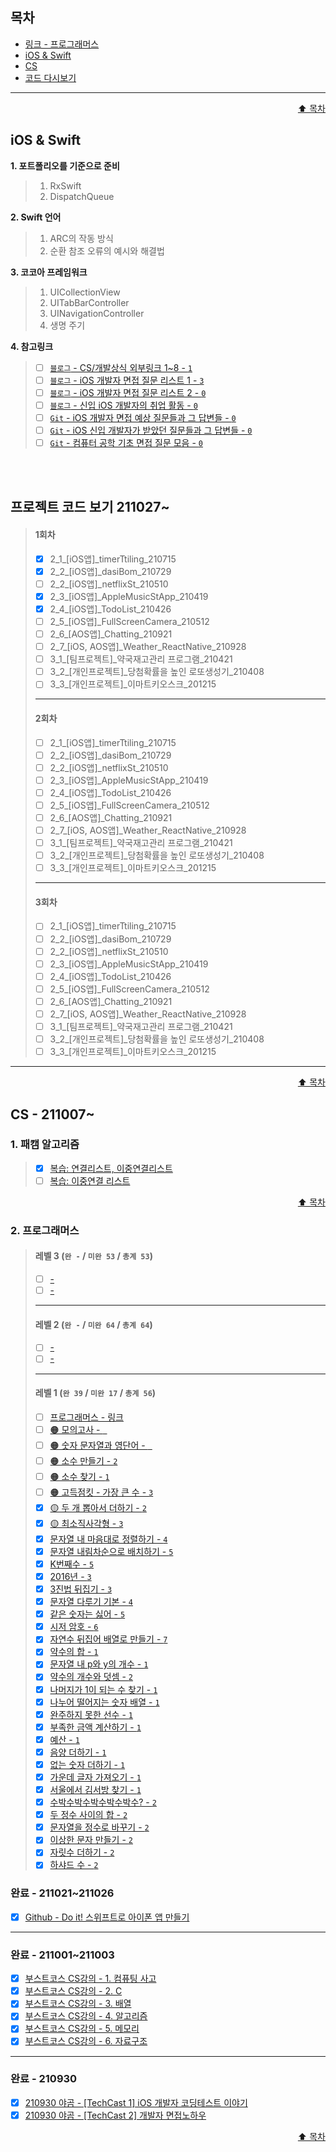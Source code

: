 ## 목차
- [링크 - 프로그래머스](https://github.com/jhy0409/jhy0409/blob/main/%EA%B3%B5%EB%B6%80%EC%9D%BC%EC%A7%80.md#2-%ED%94%84%EB%A1%9C%EA%B7%B8%EB%9E%98%EB%A8%B8%EC%8A%A4)
- [iOS & Swift](https://github.com/jhy0409/jhy0409/blob/main/%EA%B3%B5%EB%B6%80%EC%9D%BC%EC%A7%80.md#ios--swift)
- [CS](https://github.com/jhy0409/jhy0409/blob/main/%EA%B3%B5%EB%B6%80%EC%9D%BC%EC%A7%80.md#cs---211007)
- [코드 다시보기](https://github.com/jhy0409/jhy0409/blob/main/%EA%B3%B5%EB%B6%80%EC%9D%BC%EC%A7%80.md#%ED%94%84%EB%A1%9C%EC%A0%9D%ED%8A%B8-%EC%BD%94%EB%93%9C-%EB%B3%B4%EA%B8%B0-211027)
***
<a href = "https://github.com/jhy0409/jhy0409/blob/main/%EA%B3%B5%EB%B6%80%EC%9D%BC%EC%A7%80.md#%EB%AA%A9%EC%B0%A8"><p align="right">⬆️ 목차</p></a>
## iOS & Swift
**1. 포트폴리오를 기준으로 준비**
> 1. RxSwift
> 2. DispatchQueue

**2. Swift 언어**
> 1. ARC의 작동 방식
> 2. 순환 참조 오류의 예시와 해결법

**3. 코코아 프레임워크**
> 1. UICollectionView
> 2. UITabBarController
> 3. UINavigationController
> 4. 생명 주기

**4. 참고링크**
> - [ ] [`블로그` - CS/개발상식 외부링크 1~8 - `1`](https://www.notion.so/jhcode/4baca8813bab4f9f82f20eddce3b55f7#6630b7d9f2ae4444b8bbb6c7a4579014)
> - [ ] [`블로그` - iOS 개발자 면접 질문 리스트 1 - `3`](https://ugly-developer.tistory.com/5)
> - [ ] [`블로그` - iOS 개발자 면접 질문 리스트 2 - `0`](https://devsrkim.tistory.com/entry/iOS-%EB%A9%B4%EC%A0%91-%EC%A7%88%EB%AC%B8-%EB%A6%AC%EC%8A%A4%ED%8A%B8)
> - [ ] [`블로그` - 신입 iOS 개발자의 취업 활동 - `0`](https://velog.io/@haedong/%EC%8B%A0%EC%9E%85-iOS-%EA%B0%9C%EB%B0%9C%EC%9E%90%EC%9D%98-%EC%B7%A8%EC%97%85-%ED%99%9C%EB%8F%99)
> - [ ] [`Git` - iOS 개발자 면접 예상 질문들과 그 답변들 - `0`](https://github.com/sungeunDev/iOS-Dev-Career)
> - [ ] [`Git` - iOS 신입 개발자가 받았던 질문들과 그 답변들 - `0`](https://github.com/JaeYeopHan/Interview_Question_for_Beginner/tree/master/iOS)
> - [ ] [`Git` - 컴퓨터 공학 기초 면접 질문 모음 - `0`](https://github.com/JaeYeopHan/Interview_Question_for_Beginner)

<br></br>
## 프로젝트 코드 보기 211027~
> #### 1회차
> - [X] 2_1_[iOS앱]_timerTtiling_210715
> - [X] 2_2_[iOS앱]_dasiBom_210729
> - [ ] 2_2_[iOS앱]_netflixSt_210510
> - [X] 2_3_[iOS앱]_AppleMusicStApp_210419
> - [X] 2_4_[iOS앱]_TodoList_210426
> - [ ] 2_5_[iOS앱]_FullScreenCamera_210512
> - [ ] 2_6_[AOS앱]_Chatting_210921
> - [ ] 2_7_[iOS, AOS앱]_Weather_ReactNative_210928
> - [ ] 3_1_[팀프로젝트]_약국재고관리 프로그램_210421
> - [ ] 3_2_[개인프로젝트]_당첨확률을 높인 로또생성기_210408
> - [ ] 3_3_[개인프로젝트]_이마트키오스크_201215
> ***
> #### 2회차
> - [ ] 2_1_[iOS앱]_timerTtiling_210715
> - [ ] 2_2_[iOS앱]_dasiBom_210729
> - [ ] 2_2_[iOS앱]_netflixSt_210510
> - [ ] 2_3_[iOS앱]_AppleMusicStApp_210419
> - [ ] 2_4_[iOS앱]_TodoList_210426
> - [ ] 2_5_[iOS앱]_FullScreenCamera_210512
> - [ ] 2_6_[AOS앱]_Chatting_210921
> - [ ] 2_7_[iOS, AOS앱]_Weather_ReactNative_210928
> - [ ] 3_1_[팀프로젝트]_약국재고관리 프로그램_210421
> - [ ] 3_2_[개인프로젝트]_당첨확률을 높인 로또생성기_210408
> - [ ] 3_3_[개인프로젝트]_이마트키오스크_201215
> ***
> #### 3회차
> - [ ] 2_1_[iOS앱]_timerTtiling_210715
> - [ ] 2_2_[iOS앱]_dasiBom_210729
> - [ ] 2_2_[iOS앱]_netflixSt_210510
> - [ ] 2_3_[iOS앱]_AppleMusicStApp_210419
> - [ ] 2_4_[iOS앱]_TodoList_210426
> - [ ] 2_5_[iOS앱]_FullScreenCamera_210512
> - [ ] 2_6_[AOS앱]_Chatting_210921
> - [ ] 2_7_[iOS, AOS앱]_Weather_ReactNative_210928
> - [ ] 3_1_[팀프로젝트]_약국재고관리 프로그램_210421
> - [ ] 3_2_[개인프로젝트]_당첨확률을 높인 로또생성기_210408
> - [ ] 3_3_[개인프로젝트]_이마트키오스크_201215


***
<a href = "https://github.com/jhy0409/jhy0409/blob/main/%EA%B3%B5%EB%B6%80%EC%9D%BC%EC%A7%80.md#%EB%AA%A9%EC%B0%A8"><p align="right">⬆️ 목차</p></a>
## CS - 211007~
### 1. 패캠 알고리즘
> - [X] [복습: 연결리스트, 이중연결리스트](https://github.com/jhy0409/211004_FC_codingTest/blob/main/%EC%9E%90%EB%A3%8C/%EC%9E%90%EB%A3%8C%EA%B5%AC%EC%A1%B0_%EC%9E%90%EB%A3%8C_20210913/Chapter07-%EB%A7%81%ED%81%AC%EB%93%9C%EB%A6%AC%EC%8A%A4%ED%8A%B8-JAVA-LIVE.ipynb)
> - [ ] [복습: 이중연결 리스트](https://github.com/jhy0409/211004_FC_codingTest/blob/main/%EC%9E%90%EB%A3%8C/%EC%9E%90%EB%A3%8C%EA%B5%AC%EC%A1%B0_%EC%9E%90%EB%A3%8C_20210913/Chapter07-%EB%A7%81%ED%81%AC%EB%93%9C%EB%A6%AC%EC%8A%A4%ED%8A%B8-JAVA-LIVE.ipynb)

<a href = "https://github.com/jhy0409/jhy0409/blob/main/%EA%B3%B5%EB%B6%80%EC%9D%BC%EC%A7%80.md#%EB%AA%A9%EC%B0%A8"><p align="right">⬆️ 목차</p></a>
### 2. 프로그래머스
> #### 레벨 3 (`완 -` / `미완 53` / `총계 53`)
> - [ ] [-]()
> - [ ] [-]()
> ---
> #### 레벨 2 (`완 -` / `미완 64` / `총계 64`)
> - [ ] [-]()
> - [ ] [-]()
> ---
> #### 레벨 1 (`완 39` / `미완 17` / `총계 56`)
> - [ ] [프로그래머스 - 링크](https://programmers.co.kr/learn/challenges)
> - [ ] [🟠 모의고사 - ` `](https://programmers.co.kr/learn/courses/30/lessons/42840)
> - [ ] [🟠 숫자 문자열과 영단어 - ` `](https://programmers.co.kr/learn/courses/30/lessons/81301)
> - [ ] [🟠 소수 만들기 - `2`](https://programmers.co.kr/learn/courses/30/lessons/12977)
> - [ ] [🟠 소수 찾기 - `1`](https://programmers.co.kr/learn/courses/30/lessons/12921)
> - [ ] [🟠 고득점킷 - 가장 큰 수 - `3`](https://programmers.co.kr/learn/courses/30/lessons/42746)
> - [X] [🟡 두 개 뽑아서 더하기 - `2`](https://programmers.co.kr/learn/courses/30/lessons/68644)
> - [X] [🟡 최소직사각형 - `3`](https://programmers.co.kr/learn/courses/30/lessons/86491)
> - [X] [문자열 내 마음대로 정렬하기 - `4`](https://programmers.co.kr/learn/courses/30/lessons/12915)
> - [X] [문자열 내림차순으로 배치하기 - `5`](https://programmers.co.kr/learn/courses/30/lessons/12917)
> - [X] [K번째수 - `5`](https://programmers.co.kr/learn/courses/30/lessons/42748)
> - [X] [2016년 - `3`](https://programmers.co.kr/learn/courses/30/lessons/12901)
> - [X] [3진법 뒤집기 - `3`](https://programmers.co.kr/learn/courses/30/lessons/68935)
> - [X] [문자열 다루기 기본 - `4`](https://programmers.co.kr/learn/courses/30/lessons/12918)
> - [X] [같은 숫자는 싫어 - `5`](https://programmers.co.kr/learn/courses/30/lessons/12906)
> - [X] [시저 암호 - `6`](https://programmers.co.kr/learn/courses/30/lessons/12926)
> - [X] [자연수 뒤집어 배열로 만들기 - `7`](https://programmers.co.kr/learn/courses/30/lessons/12932)
> - [X] [약수의 합 - `1`](https://programmers.co.kr/learn/courses/30/lessons/12928)
> - [X] [문자열 내 p와 y의 개수 - `1`](https://programmers.co.kr/learn/courses/30/lessons/12916)
> - [X] [약수의 개수와 덧셈 - `2`](https://programmers.co.kr/learn/courses/30/lessons/77884)
> - [X] [나머지가 1이 되는 수 찾기 - `1`](https://programmers.co.kr/learn/courses/30/lessons/87389)
> - [X] [나누어 떨어지는 숫자 배열 - `1`](https://programmers.co.kr/learn/courses/30/lessons/12910?language=java)
> - [X] [완주하지 못한 선수 - `1`](https://programmers.co.kr/learn/courses/30/lessons/42576)
> - [X] [부족한 금액 계산하기 - `1`](https://programmers.co.kr/learn/courses/30/lessons/82612)
> - [X] [예산 - `1`](https://programmers.co.kr/learn/courses/30/lessons/12982?language=java)
> - [X] [음양 더하기 - `1`](https://programmers.co.kr/learn/courses/30/lessons/76501?language=java)
> - [X] [없는 숫자 더하기 - `1`](https://programmers.co.kr/learn/courses/30/lessons/86051)
> - [X] [가운데 글자 가져오기 - `1`](https://programmers.co.kr/learn/courses/30/lessons/12903)
> - [X] [서울에서 김서방 찾기 - `1`](https://programmers.co.kr/learn/courses/30/lessons/12919)
> - [X] [수박수박수박수박수박수? - `2`](https://programmers.co.kr/learn/courses/30/lessons/12922)
> - [X] [두 정수 사이의 합 - `2`](https://programmers.co.kr/learn/courses/30/lessons/12912)
> - [X] [문자열을 정수로 바꾸기 - `2`](https://programmers.co.kr/learn/courses/30/lessons/12925)
> - [X] [이상한 문자 만들기 - `2`](https://programmers.co.kr/learn/courses/30/lessons/12930)
> - [X] [자릿수 더하기 - `2`](https://programmers.co.kr/learn/courses/30/lessons/12931)
> - [X] [하샤드 수 - `2`](https://programmers.co.kr/learn/courses/30/lessons/12947)





### 완료 - 211021~211026
- [X] [Github - Do it! 스위프트로 아이폰 앱 만들기](https://github.com/jhy0409/211021_doitswift)

***
### 완료 - 211001~211003
- [X] [부스트코스 CS강의 - 1. 컴퓨팅 사고](https://www.notion.so/jhcode/211001-CS50-2019-e9e9cc2af9b04040b4b41ea6ea51cd30#65c4dc2e1a9044b99600218c23396a6f)
- [X] [부스트코스 CS강의 - 2. C](https://www.notion.so/jhcode/211001-CS50-2019-e9e9cc2af9b04040b4b41ea6ea51cd30#abdab47fb97c479db6763b19fec49117)
- [X] [부스트코스 CS강의 - 3. 배열](https://www.notion.so/jhcode/211001-CS50-2019-e9e9cc2af9b04040b4b41ea6ea51cd30#db17f49b346641bf8ace253978e5eabe)
- [X] [부스트코스 CS강의 - 4. 알고리즘](https://www.notion.so/jhcode/211001-CS50-2019-e9e9cc2af9b04040b4b41ea6ea51cd30#2d808b49190848eb9e2dcae3e8a64594)
- [X] [부스트코스 CS강의 - 5. 메모리](https://www.notion.so/jhcode/211001-CS50-2019-e9e9cc2af9b04040b4b41ea6ea51cd30#cb58905f461b432ab3dfad6f5a0bd783)
- [X] [부스트코스 CS강의 - 6. 자료구조](https://www.notion.so/jhcode/211001-CS50-2019-e9e9cc2af9b04040b4b41ea6ea51cd30#ad8a9a550faf434f82f6723ea0db8466)

***
### 완료 - 210930
- [X] [210930 야곰 - [TechCast 1] iOS 개발자 코딩테스트 이야기](https://www.notion.so/jhcode/210930-TechCast-1-iOS-1997cb05c8354437902230a78266b1e6)  
- [X] [210930 야곰 - [TechCast 2] 개발자 면접노하우](https://www.notion.so/jhcode/210930-TechCast-2-77a41af3167142d8b9fbc47f166ecaa9)

<a href = "https://github.com/jhy0409/jhy0409/blob/main/%EA%B3%B5%EB%B6%80%EC%9D%BC%EC%A7%80.md#%EB%AA%A9%EC%B0%A8"><p align="right">⬆️ 목차</p></a>
